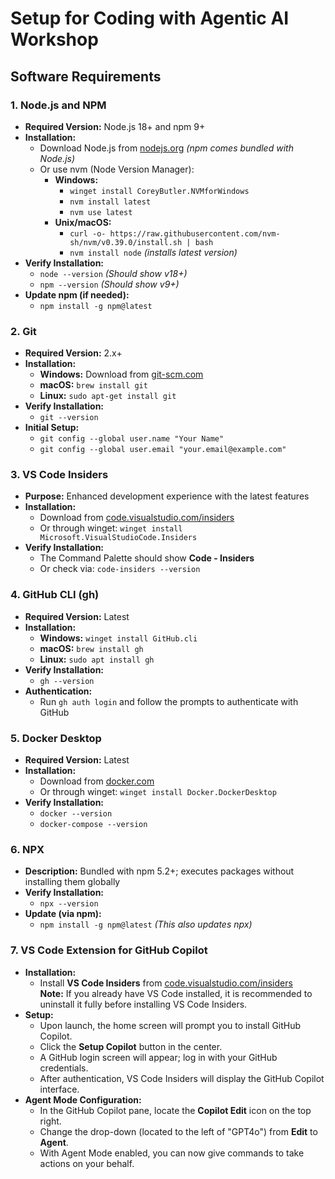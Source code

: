 # Setup for Coding with Agentic AI Workshop

## Software Requirements

### 1. Node.js and NPM
- **Required Version:** Node.js 18+ and npm 9+
- **Installation:**
  - Download Node.js from [nodejs.org](https://nodejs.org) *(npm comes bundled with Node.js)*
  - Or use nvm (Node Version Manager):
    - **Windows:**
      - `winget install CoreyButler.NVMforWindows`
      - `nvm install latest`
      - `nvm use latest`
    - **Unix/macOS:**
      - `curl -o- https://raw.githubusercontent.com/nvm-sh/nvm/v0.39.0/install.sh | bash`
      - `nvm install node`  *(installs latest version)*
- **Verify Installation:**
  - `node --version`  *(Should show v18+)*  
  - `npm --version`   *(Should show v9+)*
- **Update npm (if needed):**
  - `npm install -g npm@latest`

### 2. Git
- **Required Version:** 2.x+
- **Installation:**
  - **Windows:** Download from [git-scm.com](https://git-scm.com)
  - **macOS:** `brew install git`
  - **Linux:** `sudo apt-get install git`
- **Verify Installation:**
  - `git --version`
- **Initial Setup:**
  - `git config --global user.name "Your Name"`
  - `git config --global user.email "your.email@example.com"`

### 3. VS Code Insiders
- **Purpose:** Enhanced development experience with the latest features
- **Installation:**
  - Download from [code.visualstudio.com/insiders](https://code.visualstudio.com/insiders)
  - Or through winget: `winget install Microsoft.VisualStudioCode.Insiders`
- **Verify Installation:**
  - The Command Palette should show **Code - Insiders**
  - Or check via: `code-insiders --version`

### 4. GitHub CLI (gh)
- **Required Version:** Latest
- **Installation:**
  - **Windows:** `winget install GitHub.cli`
  - **macOS:** `brew install gh`
  - **Linux:** `sudo apt install gh`
- **Verify Installation:**
  - `gh --version`
- **Authentication:**
  - Run `gh auth login` and follow the prompts to authenticate with GitHub

### 5. Docker Desktop
- **Required Version:** Latest
- **Installation:**
  - Download from [docker.com](https://www.docker.com)
  - Or through winget: `winget install Docker.DockerDesktop`
- **Verify Installation:**
  - `docker --version`
  - `docker-compose --version`

### 6. NPX
- **Description:** Bundled with npm 5.2+; executes packages without installing them globally
- **Verify Installation:**
  - `npx --version`
- **Update (via npm):**
  - `npm install -g npm@latest`  *(This also updates npx)*

### 7. VS Code Extension for GitHub Copilot
- **Installation:**
  - Install **VS Code Insiders** from [code.visualstudio.com/insiders](https://code.visualstudio.com/insiders)  
    **Note:** If you already have VS Code installed, it is recommended to uninstall it fully before installing VS Code Insiders.
- **Setup:**
  - Upon launch, the home screen will prompt you to install GitHub Copilot.
  - Click the **Setup Copilot** button in the center.
  - A GitHub login screen will appear; log in with your GitHub credentials.
  - After authentication, VS Code Insiders will display the GitHub Copilot interface.
- **Agent Mode Configuration:**
  - In the GitHub Copilot pane, locate the **Copilot Edit** icon on the top right.
  - Change the drop-down (located to the left of "GPT4o") from **Edit** to **Agent**.
  - With Agent Mode enabled, you can now give commands to take actions on your behalf. 
 
